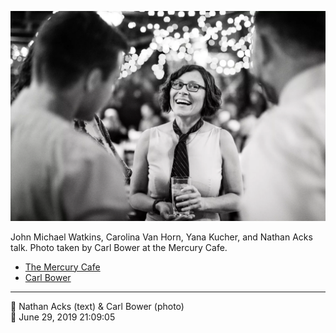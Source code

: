 ![John Michael Watkins, Carolina Van Horn, Yana Kucher, and Nathan Acks talk](assets/38f0ba797f6a491cebe5e775f140c928.webp)

John Michael Watkins, Carolina Van Horn, Yana Kucher, and Nathan Acks talk. Photo taken by Carl Bower at the Mercury Cafe.

* [The Mercury Cafe](http://mercurycafe.com)
* [Carl Bower](https://carlbowerphotos.com)

- - - -

<span aria-hidden="true">👥</span> Nathan Acks (text) & Carl Bower (photo)  
<span aria-hidden="true">📅</span> June 29, 2019 21:09:05
